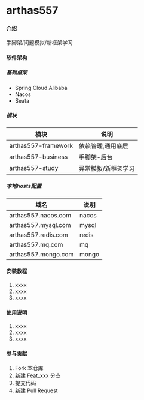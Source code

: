 # arthas557

#### 介绍
手脚架/问题模拟/新框架学习

#### 软件架构
##### 基础框架
* Spring Cloud Alibaba
* Nacos
* Seata
##### 模块
|  模块   | 说明  |
|  ----  | ----  |
| arthas557-framework  | 依赖管理,通用底层 |
| arthas557-business  | 手脚架-后台 |
| arthas557-study  | 异常模拟/新框架学习 |

##### 本地hosts配置
|  域名   | 说明  |
|  ----  | ----  |
| arthas557.nacos.com  | nacos |
| arthas557.mysql.com  | mysql |
| arthas557.redis.com  | redis |
| arthas557.mq.com  | mq |
| arthas557.mongo.com  | mongo |
#### 安装教程

1. xxxx
2. xxxx
3. xxxx

#### 使用说明

1. xxxx
2. xxxx
3. xxxx

#### 参与贡献

1. Fork 本仓库
2. 新建 Feat_xxx 分支
3. 提交代码
4. 新建 Pull Request
